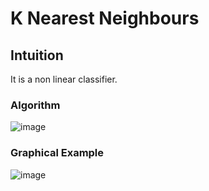# K Nearest Neighbours

## Intuition
It is a non linear classifier.
### Algorithm
![image](https://user-images.githubusercontent.com/44740658/93711153-ac5aef80-fb69-11ea-81d0-023c79a0cdb2.png)

### Graphical Example
![image](https://user-images.githubusercontent.com/44740658/93711225-268b7400-fb6a-11ea-9a57-efcdd6d44fd5.png)

